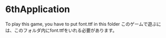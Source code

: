 # 6thApplication
To play this game, you have to put font.ttf in this folder
このゲームで遊ぶには、このフォルダ内にfont.ttfをいれる必要があります。
